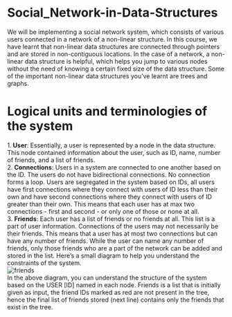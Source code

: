 # Social_Network-in-Data-Structures

We will be implementing a social network system, which consists of various users connected in a network of a non-linear structure. In this course, we have learnt that non-linear data structures are connected through pointers and are stored in non-contiguous locations. In the case of a network, a non-linear data structure is helpful, which helps you jump to various nodes without the need of knowing a certain fixed size of the data structure. Some of the important non-linear data structures you’ve learnt are trees and graphs.

# Logical units and terminologies of the system

1.<b> User</b>: Essentially, a user is represented by a node in the data structure. This node contained information about the user, such as ID, name, number of friends, and a list of friends.
<br>
2.<b> Connections</b>: Users in a system are connected to one another based on the ID. The users do not have bidirectional connections. No connection forms a loop. Users are segregated in the system based on IDs, all users have first connections where they connect with users of ID less than their own and have second connections where they connect with users of ID greater than their own. This means that each user has at max two connections - first and second - or only one of those or none at all.
<br>
3. <b>Friends</b>: Each user has a list of friends or no friends at all. This list is a part of user information. Connections of the users may not necessarily be their friends. This means that a user has at most two connections but can have any number of friends. While the user can name any number of friends, only those friends who are a part of the network can be added and stored in the list. Here’s a small diagram to help you understand the constraints of the system.
<br>
![friends](https://user-images.githubusercontent.com/103581128/201150138-d5a2ef33-a815-4eed-92b9-9958b3b3dbd5.png)
<br>
In the above diagram, you can understand the structure of the system based on the USER [ID] named in each node. Friends is a list that is initially given as input, the friend IDs marked as red are not present in the tree, hence the final list of friends stored (next line) contains only the friends that exist in the tree.
